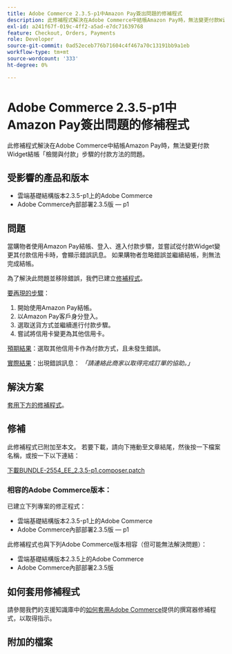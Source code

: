 ```yaml
---
title: Adobe Commerce 2.3.5-p1中Amazon Pay簽出問題的修補程式
description: 此修補程式解決在Adobe Commerce中結帳Amazon Pay時，無法變更付款Widget結帳「檢閱與付款」步驟的付款方法的問題。
exl-id: a241f67f-019c-4ff2-a5ad-e7dc71639768
feature: Checkout, Orders, Payments
role: Developer
source-git-commit: 0ad52eceb776b71604c4f467a70c13191bb9a1eb
workflow-type: tm+mt
source-wordcount: '333'
ht-degree: 0%

---
```


# Adobe Commerce 2.3.5-p1中Amazon Pay簽出問題的修補程式

此修補程式解決在Adobe Commerce中結帳Amazon Pay時，無法變更付款Widget結帳「檢閱與付款」步驟的付款方法的問題。

## 受影響的產品和版本

* 雲端基礎結構版本2.3.5-p1上的Adobe Commerce
* Adobe Commerce內部部署2.3.5版 — p1

## 問題

當購物者使用Amazon Pay結帳、登入、進入付款步驟，並嘗試從付款Widget變更其付款信用卡時，會顯示錯誤訊息。 如果購物者忽略錯誤並繼續結帳，則無法完成結帳。

為了解決此問題並移除錯誤，我們已建立[修補程式](assets/BUNDLE-2554_EE_2.3.5-p1.composer.patch.zip)。

<u>要再現的步驟</u>：

1. 開始使用Amazon Pay結帳。
1. 以Amazon Pay客戶身分登入。
1. 選取送貨方式並繼續進行付款步驟。
1. 嘗試將信用卡變更為其他信用卡。

<u>預期結果</u>：選取其他信用卡作為付款方式，且未發生錯誤。

<u>實際結果</u>：出現錯誤訊息： *「請連絡此商家以取得完成訂單的協助。」*

## 解決方案

[套用下方的修補程式](assets/BUNDLE-2554_EE_2.3.5-p1.composer.patch.zip)。

## 修補

此修補程式已附加至本文。 若要下載，請向下捲動至文章結尾，然後按一下檔案名稱，或按一下以下連結：

[下載BUNDLE-2554\_EE\_2.3.5-p1.composer.patch](assets/BUNDLE-2554_EE_2.3.5-p1.composer.patch.zip)

### 相容的Adobe Commerce版本：

已建立下列專案的修正程式：

* 雲端基礎結構版本2.3.5-p1上的Adobe Commerce
* Adobe Commerce內部部署2.3.5版 — p1

此修補程式也與下列Adobe Commerce版本相容（但可能無法解決問題）：

* 雲端基礎結構版本2.3.5上的Adobe Commerce
* Adobe Commerce內部部署2.3.5版

## 如何套用修補程式

請參閱我們的支援知識庫中的[如何套用Adobe Commerce](/help/how-to/general/how-to-apply-a-composer-patch-provided-by-magento.md)提供的撰寫器修補程式，以取得指示。

## 附加的檔案
